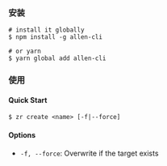 ### 安装

```shell
# install it globally
$ npm install -g allen-cli

# or yarn
$ yarn global add allen-cli
```

### 使用

#### Quick Start

```shell
$ zr create <name> [-f|--force]
```

#### Options

- `-f, --force`: Overwrite if the target exists
